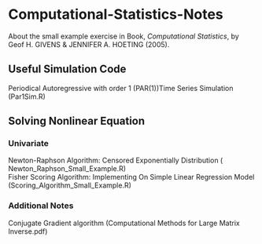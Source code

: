 # Computational-Statistics-Notes
About the small example exercise in Book, *Computational Statistics*, by Geof H. GIVENS & JENNIFER A. HOETING (2005).

## Useful Simulation Code
Periodical Autoregressive with order 1 (PAR(1))Time Series Simulation (Par1Sim.R) <br>

## Solving Nonlinear Equation
### Univariate
Newton-Raphson Algorithm: Censored Exponentially Distribution ( Newton_Raphson_Small_Example.R) <br>
Fisher Scoring Algorithm: Implementing On Simple Linear Regression Model (Scoring_Algorithm_Small_Example.R) <br>

### Additional Notes
Conjugate Gradient algorithm (Computational Methods for Large Matrix Inverse.pdf) <br>
